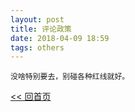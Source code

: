 ```yaml
---
layout: post
title: 评论政策
date: 2018-04-09 18:59
tags: others
---
```


`没啥特别要去，别碰各种红线就好。`

[<< 回首页](..)